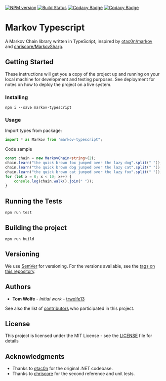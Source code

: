 [![NPM version](https://badge.fury.io/js/markov-typescript.svg)](http://badge.fury.io/js/markov-typescript) [![Build Status](https://travis-ci.org/trwolfe13/markov-typescript.svg?branch=master)](https://travis-ci.org/trwolfe13/markov-typescript) [![Codacy Badge](https://api.codacy.com/project/badge/Grade/78837c971b4a49f88c512feff12f4cd4)](https://www.codacy.com/app/trwolfe13/markov-typescript?utm_source=github.com&amp;utm_medium=referral&amp;utm_content=trwolfe13/markov-typescript&amp;utm_campaign=Badge_Grade) [![Codacy Badge](https://api.codacy.com/project/badge/Coverage/78837c971b4a49f88c512feff12f4cd4)](https://www.codacy.com/app/trwolfe13/markov-typescript?utm_source=github.com&utm_medium=referral&utm_content=trwolfe13/markov-typescript&utm_campaign=Badge_Coverage)


# Markov Typescript

A Markov Chain library written in TypeScript, inspired by [otac0n/markov](https://www.github.com/otac0n/markov) and [chriscore/MarkovSharp](https://www.github.com/chriscore/MarkovSharp).

## Getting Started

These instructions will get you a copy of the project up and running on your local machine for development and testing purposes. See deployment for notes on how to deploy the project on a live system.

### Installing

```
npm i --save markov-typescript
```

### Usage

Import types from package:

```typescript
import * as Markov from "markov-typescript";
```

Code sample

```typescript
const chain = new MarkovChain<string>(2);
chain.learn("the quick brown fox jumped over the lazy dog".split(" "));
chain.learn("the quick brown dog jumped over the lazy cat".split(" "));
chain.learn("the quick brown cat jumped over the lazy fox".split(" "));
for (let x = 0; x < 10; x++) {
    console.log(chain.walk().join(" "));
}
```

## Running the Tests

```
npm run test
```

## Building the project

```
npm run build
```

## Versioning

We use [SemVer](http://semver.org/) for versioning. For the versions available, see the [tags on this repository](https://github.com/trwolfe13/markov-typescript/tags). 

## Authors

* **Tom Wolfe** - *Initial work* - [trwolfe13](https://github.com/trwolfe13)

See also the list of [contributors](https://github.com/trwolfe13/markov-typescript/contributors) who participated in this project.

## License

This project is licensed under the MIT License - see the [LICENSE](LICENSE) file for details

## Acknowledgments

* Thanks to [otac0n](https://www.github.com/otac0n) for the original .NET codebase.
* Thanks to [chriscore](https://www.github.com/chriscore) for the second reference and unit tests.
